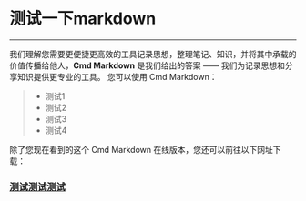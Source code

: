 ﻿# 测试一下markdown

------

我们理解您需要更便捷更高效的工具记录思想，整理笔记、知识，并将其中承载的价值传播给他人，**Cmd Markdown** 是我们给出的答案 —— 我们为记录思想和分享知识提供更专业的工具。 您可以使用 Cmd Markdown：

> * 测试1
> * 测试2
> * 测试3
> * 测试4
 

除了您现在看到的这个 Cmd Markdown 在线版本，您还可以前往以下网址下载：

### [测试测试测试](https://www.baidu.com/)